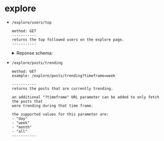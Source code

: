 # explore

- `/explore/users/top`
	```
	method: GET
	-----------
	returns the top followed users on the explore page.
	-----------
	```
 
	<details>
		<summary>Reponse schema:</summary>

		[
		    {
			"name":"jeffalo",
			"id":"60c4976b59c722b5661559c4",
			"bio":"creator of wasteof.money (very cool) (my real name isn't actually jeffalo)",
			"verified":true,
			"permissions": {
				"admin":true,
				"banned":false
			},
			"beta":true,
			"color":"yellow",
			"links":[
  				    {
  					"label":"micahlindley.com ",
  					"url":"https://micahlindley.com"
  				    }
  			],
			"history":{
				"joined":1623496555000
			},
			"stats":{
  				"followers":702
  			}
		    }
		]
  
	</details>
 	

- `/explore/posts/trending`
	```
	method: GET
	example: /explore/posts/trending?timeframe=week
	
	-----------
	returns the posts that are currently trending.

	an additional "?timeframe" URL parameter can be added to only fetch the posts that
	were trending during that time frame.

	the supported values for this parameter are:
	- "day"
	- "week"
	- "month"
	- "all"
	-----------
	```
